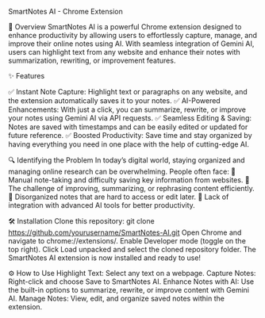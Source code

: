 SmartNotes AI - Chrome Extension

🚀 Overview SmartNotes AI is a powerful Chrome extension designed to enhance productivity by allowing users to effortlessly capture, manage, and improve their online notes using AI. With seamless integration of Gemini AI, users can highlight text from any website and enhance their notes with summarization, rewriting, or improvement features.

✨ Features

✅ Instant Note Capture: Highlight text or paragraphs on any website, and the extension automatically saves it to your notes. ✅ AI-Powered Enhancements: With just a click, you can summarize, rewrite, or improve your notes using Gemini AI via API requests. ✅ Seamless Editing & Saving: Notes are saved with timestamps and can be easily edited or updated for future reference. ✅ Boosted Productivity: Save time and stay organized by having everything you need in one place with the help of cutting-edge AI.

🔍 Identifying the Problem In today’s digital world, staying organized and managing online research can be overwhelming. People often face: 📌 Manual note-taking and difficulty saving key information from websites. 📌 The challenge of improving, summarizing, or rephrasing content efficiently. 📌 Disorganized notes that are hard to access or edit later. 📌 Lack of integration with advanced AI tools for better productivity.

🛠️ Installation Clone this repository: git clone https://github.com/yourusername/SmartNotes-AI.git Open Chrome and navigate to chrome://extensions/. Enable Developer mode (toggle on the top right). Click Load unpacked and select the cloned repository folder. The SmartNotes AI extension is now installed and ready to use!

⚙️ How to Use Highlight Text: Select any text on a webpage. Capture Notes: Right-click and choose Save to SmartNotes AI. Enhance Notes with AI: Use the built-in options to summarize, rewrite, or improve content with Gemini AI. Manage Notes: View, edit, and organize saved notes within the extension.

